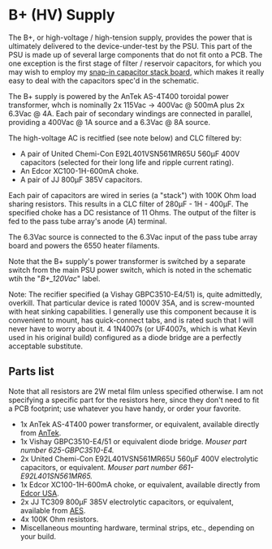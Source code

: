 # B+ (HV) Supply

The B+, or high-voltage / high-tension supply, provides the power that is
ultimately delivered to the device-under-test by the PSU.  This part of
the PSU is made up of several large components that do not fit onto a PCB.
The one exception is the first stage of filter / reservoir capacitors,
for which you may wish to employ my [snap-in capacitor stack board](../../../../Tube_Audio/Helper_Circuits/SnapInCapStack), which makes it really easy to deal with the
capacitors spec'd in the schematic.

The B+ supply is powered by the AnTek AS-4T400 toroidal power transformer,
whch is nominally 2x 115Vac -> 400Vac @ 500mA plus 2x 6.3Vac @ 4A.  Each
pair of secondary windings are connected in parallel, providing a
400Vac @ 1A source and a 6.3Vac @ 8A source.

The high-voltage AC is recitfied (see note below) and CLC filtered by:
* A pair of United Chemi-Con E92L401VSN561MR65U 560µF 400V capacitors
(selected for their long life and ripple current rating).
* An Edcor XC100-1H-600mA choke.
* A pair of JJ 800µF 385V capacitors.

Each pair of capacitors are wired in series (a "stack") with 100K Ohm load sharing
resistors.  This results in a CLC filter of 280µF - 1H - 400µF.  The specified
choke has a DC resistance of 11 Ohms.  The output of the filter is fed to the
pass tube array's anode (_A_) terminal.

The 6.3Vac source is connected to the 6.3Vac input of the pass tube array
board and powers the 6550 heater filaments.

Note that the B+ supply's power transformer is switched by a separate switch
from the main PSU power switch, which is noted in the schematic wtih the
"_B+\_120Vac_" label.

Note: The recifier specified (a Vishay GBPC3510-E4/51) is, quite admittedly,
overkill.  That particular device is rated 1000V 35A, and is screw-mounted
with heat sinking capabilities.  I generally use this component because it is
convenient to mount, has quick-connect tabs, and is rated such that I will
never have to worry about it.  4 1N4007s (or UF4007s, which is what Kevin used
in his original build) configured as a diode bridge are a perfectly acceptable
substitute.

## Parts list

Note that all resistors are 2W metal film unless specified otherwise.  I am
not specifying a specific part for the resistors here, since they don't need
to fit a PCB footprint; use whatever you have handy, or order your favorite.

* 1x AnTek AS-4T400 power transformer, or equivalent, available directly
from [AnTek](https://www.antekinc.com/as-4t400-400va-400v-transformer/).
* 1x Vishay GBPC3510-E4/51 or equivalent diode bridge.
_Mouser part number 625-GBPC3510-E4._
* 2x United Chemi-Con E92L401VSN561MR65U 560µF 400V electrolytic
capacitors, or equivalent.
_Mouser part number 661-E92L401SN561MR65._
* 1x Edcor XC100-1H-600mA choke, or equivalent, available directly
from [Edcor USA](https://edcorusa.com/products/xc100-1h-600ma-1h-600ma-choke).
* 2x JJ TC309 800µF 385V electrolytic capacitors,
or equivalent, available from [AES](https://www.tubesandmore.com/products/capacitor-jj-electronics-385v-800-f-electrolytic).
* 4x 100K Ohm resistors.
* Miscellaneous mounting hardware, terminal strips, etc., depending on your build.
